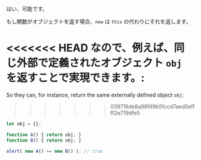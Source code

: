 はい、可能です。

もし関数がオブジェクトを返す場合、`new` は `this` の代わりにそれを返します。

<<<<<<< HEAD
なので、例えば、同じ外部で定義されたオブジェクト `obj` を返すことで実現できます。:
=======
So they can, for instance, return the same externally defined object `obj`:
>>>>>>> 039716de8a96f49b5fccd7aed5effff2e719dfe5

```js run no-beautify
let obj = {};

function A() { return obj; }
function B() { return obj; }

alert( new A() == new B() ); // true
```
